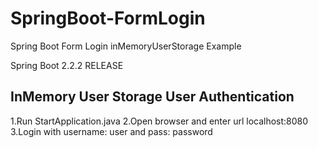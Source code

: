 # SpringBoot-FormLogin
Spring Boot Form Login inMemoryUserStorage Example


Spring Boot 2.2.2 RELEASE

InMemory User Storage User Authentication
-----------------------------------------------

1.Run StartApplication.java
2.Open browser and enter url localhost:8080
3.Login with username: user and pass: password
